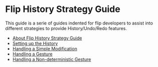 <h1>Flip History Strategy Guide</h1>

<p>This guide is a serie of guides indented for flip developers to assist into different strategies to provide History/Undo/Redo features.</p>

<ul>
<li><a href="../history/about.md">About Flip History Strategy Guide</a></li>
<li><a href="../history/setup.md">Setting up the History</a></li>
<li><a href="../history/simple.md">Handling a Simple Modification</a></li>
<li><a href="../history/gesture.md">Handling a Gesture</a></li>
<li><a href="../history/gesture2.md">Handling a Non-deterministic Gesture</a></li>
</ul>

